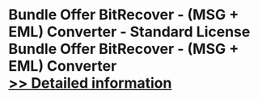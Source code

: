 # Bundle Offer BitRecover - (MSG + EML) Converter - Standard License<br />Bundle Offer BitRecover - (MSG + EML) Converter<br />[>> Detailed information](https://secure.shareit.com/shareit/product.html?productid=301009713&affiliateid=200057808)